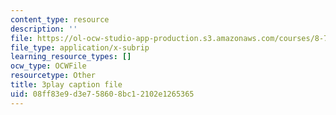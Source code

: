 ```yaml
---
content_type: resource
description: ''
file: https://ol-ocw-studio-app-production.s3.amazonaws.com/courses/8-701-introduction-to-nuclear-and-particle-physics-fall-2020/08ff83e9d3e758608bc12102e1265365_k2-dTdj5wkk.vtt
file_type: application/x-subrip
learning_resource_types: []
ocw_type: OCWFile
resourcetype: Other
title: 3play caption file
uid: 08ff83e9-d3e7-5860-8bc1-2102e1265365
---
```

